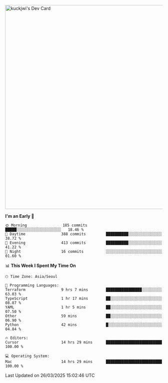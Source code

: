 <a href="https://app.daily.dev/kuckhwancho"><img src="https://api.daily.dev/devcards/v2/efef39c8028947428b3c0b486b9cd9b6.png?r=iz2&type=wide" width="652" alt="kuckjwi's Dev Card"/></a>

<!--START_SECTION:waka-->
**I'm an Early 🐤** 

```text
🌞 Morning                185 commits         █████░░░░░░░░░░░░░░░░░░░░   18.46 % 
🌆 Daytime                388 commits         ██████████░░░░░░░░░░░░░░░   38.72 % 
🌃 Evening                413 commits         ██████████░░░░░░░░░░░░░░░   41.22 % 
🌙 Night                  16 commits          ░░░░░░░░░░░░░░░░░░░░░░░░░   01.60 % 
```


📊 **This Week I Spent My Time On** 

```text
🕑︎ Time Zone: Asia/Seoul

💬 Programming Languages: 
Terraform                9 hrs 7 mins        ████████████████░░░░░░░░░   63.03 % 
TypeScript               1 hr 17 mins        ██░░░░░░░░░░░░░░░░░░░░░░░   08.87 % 
YAML                     1 hr 5 mins         ██░░░░░░░░░░░░░░░░░░░░░░░   07.50 % 
Other                    59 mins             ██░░░░░░░░░░░░░░░░░░░░░░░   06.90 % 
Python                   42 mins             █░░░░░░░░░░░░░░░░░░░░░░░░   04.84 % 

🔥 Editors: 
Cursor                   14 hrs 29 mins      █████████████████████████   100.00 % 

💻 Operating System: 
Mac                      14 hrs 29 mins      █████████████████████████   100.00 % 
```


 Last Updated on 26/03/2025 15:02:46 UTC
<!--END_SECTION:waka-->
